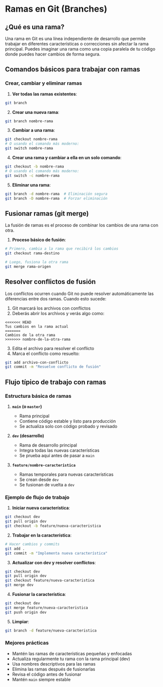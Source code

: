 # Ramas en Git (Branches)

## ¿Qué es una rama?

Una rama en Git es una línea independiente de desarrollo que permite trabajar en diferentes características o correcciones sin afectar la rama principal. Puedes imaginar una rama como una copia paralela de tu código donde puedes hacer cambios de forma segura.

## Comandos básicos para trabajar con ramas

### Crear, cambiar y eliminar ramas

1. **Ver todas las ramas existentes**:
```bash
git branch
```

2. **Crear una nueva rama**:
```bash
git branch nombre-rama
```

3. **Cambiar a una rama**:
```bash
git checkout nombre-rama
# O usando el comando más moderno:
git switch nombre-rama
```

4. **Crear una rama y cambiar a ella en un solo comando**:
```bash
git checkout -b nombre-rama
# O usando el comando más moderno:
git switch -c nombre-rama
```

5. **Eliminar una rama**:
```bash
git branch -d nombre-rama  # Eliminación segura
git branch -D nombre-rama  # Forzar eliminación
```

## Fusionar ramas (git merge)

La fusión de ramas es el proceso de combinar los cambios de una rama con otra.

1. **Proceso básico de fusión**:
```bash
# Primero, cambia a la rama que recibirá los cambios
git checkout rama-destino

# Luego, fusiona la otra rama
git merge rama-origen
```

## Resolver conflictos de fusión

Los conflictos ocurren cuando Git no puede resolver automáticamente las diferencias entre dos ramas. Cuando esto sucede:

1. Git marcará los archivos con conflictos
2. Deberás abrir los archivos y verás algo como:
```
<<<<<<< HEAD
Tus cambios en la rama actual
=======
Cambios de la otra rama
>>>>>>> nombre-de-la-otra-rama
```
3. Edita el archivo para resolver el conflicto
4. Marca el conflicto como resuelto:
```bash
git add archivo-con-conflicto
git commit -m "Resuelve conflicto de fusión"
```

## Flujo típico de trabajo con ramas

### Estructura básica de ramas

1. **`main` (o `master`)**
   - Rama principal
   - Contiene código estable y listo para producción
   - Se actualiza solo con código probado y revisado

2. **`dev` (desarrollo)**
   - Rama de desarrollo principal
   - Integra todas las nuevas características
   - Se prueba aquí antes de pasar a `main`

3. **`feature/nombre-caracteristica`**
   - Ramas temporales para nuevas características
   - Se crean desde `dev`
   - Se fusionan de vuelta a `dev`

### Ejemplo de flujo de trabajo

1. **Iniciar nueva característica**:
```bash
git checkout dev
git pull origin dev
git checkout -b feature/nueva-caracteristica
```

2. **Trabajar en la característica**:
```bash
# Hacer cambios y commits
git add .
git commit -m "Implementa nueva característica"
```

3. **Actualizar con dev y resolver conflictos**:
```bash
git checkout dev
git pull origin dev
git checkout feature/nueva-caracteristica
git merge dev
```

4. **Fusionar la característica**:
```bash
git checkout dev
git merge feature/nueva-caracteristica
git push origin dev
```

5. **Limpiar**:
```bash
git branch -d feature/nueva-caracteristica
```

### Mejores prácticas

- Mantén las ramas de características pequeñas y enfocadas
- Actualiza regularmente tu rama con la rama principal (dev)
- Usa nombres descriptivos para las ramas
- Elimina las ramas después de fusionarlas
- Revisa el código antes de fusionar
- Mantén `main` siempre estable
